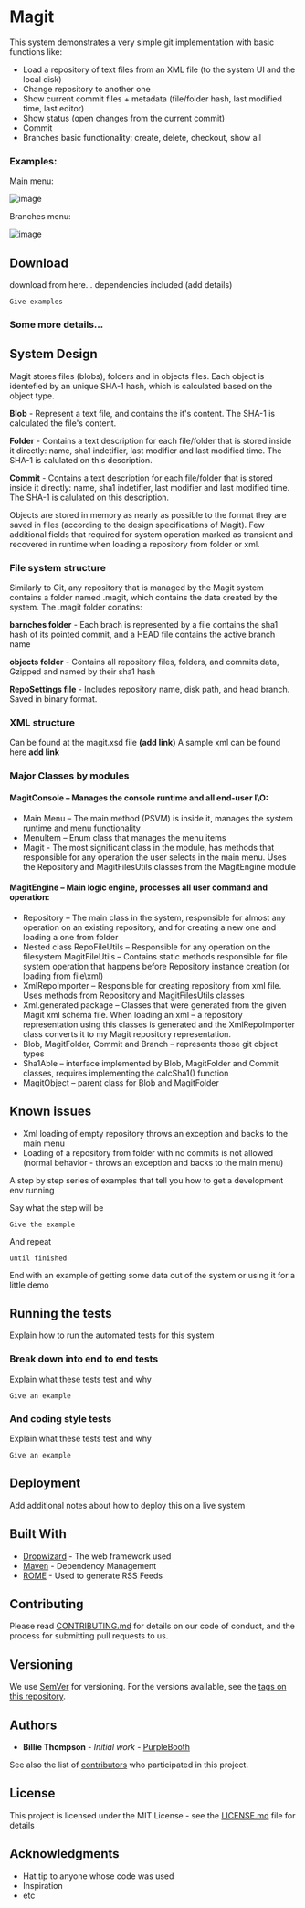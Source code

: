 # Magit

This system demonstrates a very simple git implementation with basic functions like:

- Load a repository of text files from an XML file (to the system UI and the local disk)
- Change repository to another one
- Show current commit files + metadata (file/folder hash, last modified time, last editor)
- Show status (open changes from the current commit)
- Commit
- Branches basic functionality: create, delete, checkout, show all

### Examples:

Main menu:

![image](https://i.ibb.co/KhmkWrq/mainMenu.jpg)

Branches menu:

![image](https://i.ibb.co/nmyjmmF/branches-Info.jpg)



## Download

download from here... dependencies included (add details)

```
Give examples
```

### Some more details...

## System Design

Magit stores files (blobs), folders and in objects files. Each object is identefied by an unique SHA-1 hash, which is calculated based on the object type.

**Blob** - Represent a text file, and contains the it's content. The SHA-1 is calculated the file's content.

**Folder** - Contains a text description for each file/folder that is stored inside it directly: name, sha1 indetifier, last modifier and last modified time. The SHA-1 is calulated on this description.

**Commit** - Contains a text description for each file/folder that is stored inside it directly: name, sha1 indetifier, last modifier and last modified time. The SHA-1 is calulated on this description.


Objects are stored in memory as nearly as possible to the format they are saved in files (according to the design specifications of Magit). Few additional fields that required for system operation marked as transient and recovered in runtime when loading a repository from folder or xml.




### File system structure
Similarly to Git, any repository that is managed by the Magit system contains a folder named .magit, which contains the data created by the system. The .magit folder conatins:

**barnches folder** - Each brach is represented by a file contains the sha1 hash of its pointed commit, and a HEAD file contains the active branch name


**objects folder** - Contains all repository files, folders, and commits data, Gzipped and named by their sha1 hash 

**RepoSettings file** - Includes repository name, disk path, and head branch. Saved in binary format. 


### XML structure
Can be found at the magit.xsd file **(add link)**
A sample xml can be found here **add link**

### Major Classes by modules

#### MagitConsole – Manages the console runtime and all end-user I\O:
- Main Menu – The main method (PSVM) is inside it, manages the system runtime and menu functionality
- MenuItem – Enum class that manages the menu items
- Magit - The most significant class in the module, has methods that responsible for any operation the user selects in the main menu. Uses the Repository and MagitFilesUtils classes from the MagitEngine module

#### MagitEngine – Main logic engine, processes all user command and operation:
- Repository – The main class in the system, responsible for almost any operation on an existing repository, and for creating a new one and loading a one from folder
- Nested class RepoFileUtils – Responsible for any operation on the filesystem
MagitFileUtils – Contains static methods responsible for file system operation that happens before Repository instance creation (or loading from file\xml)
- XmlRepoImporter – Responsible for creating repository from xml file. Uses methods from Repository and MagitFilesUtils classes
- Xml.generated package – Classes that were generated from the given Magit xml schema file. When loading an xml – a repository representation using this classes is generated and the XmlRepoImporter class converts it to my Magit repository representation.
- Blob, MagitFolder, Commit and Branch – represents those git object types
- Sha1Able – interface implemented by Blob, MagitFolder and Commit classes, requires implementing the calcSha1() function
- MagitObject – parent class for Blob and MagitFolder


## Known issues
- Xml loading of empty repository throws an exception and backs to the main menu
- Loading of a repository from folder with no commits is not allowed (normal behavior - throws an exception and backs to the main menu)


















A step by step series of examples that tell you how to get a development env running

Say what the step will be

```
Give the example
```

And repeat

```
until finished
```

End with an example of getting some data out of the system or using it for a little demo

## Running the tests

Explain how to run the automated tests for this system

### Break down into end to end tests

Explain what these tests test and why

```
Give an example
```

### And coding style tests

Explain what these tests test and why

```
Give an example
```

## Deployment

Add additional notes about how to deploy this on a live system

## Built With

* [Dropwizard](http://www.dropwizard.io/1.0.2/docs/) - The web framework used
* [Maven](https://maven.apache.org/) - Dependency Management
* [ROME](https://rometools.github.io/rome/) - Used to generate RSS Feeds

## Contributing

Please read [CONTRIBUTING.md](https://gist.github.com/PurpleBooth/b24679402957c63ec426) for details on our code of conduct, and the process for submitting pull requests to us.

## Versioning

We use [SemVer](http://semver.org/) for versioning. For the versions available, see the [tags on this repository](https://github.com/your/project/tags). 

## Authors

* **Billie Thompson** - *Initial work* - [PurpleBooth](https://github.com/PurpleBooth)

See also the list of [contributors](https://github.com/your/project/contributors) who participated in this project.

## License

This project is licensed under the MIT License - see the [LICENSE.md](LICENSE.md) file for details

## Acknowledgments

* Hat tip to anyone whose code was used
* Inspiration
* etc
